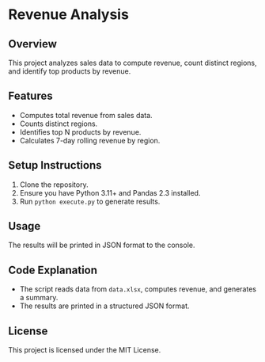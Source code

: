 # Revenue Analysis

## Overview
This project analyzes sales data to compute revenue, count distinct regions, and identify top products by revenue.

## Features
- Computes total revenue from sales data.
- Counts distinct regions.
- Identifies top N products by revenue.
- Calculates 7-day rolling revenue by region.

## Setup Instructions
1. Clone the repository.
2. Ensure you have Python 3.11+ and Pandas 2.3 installed.
3. Run `python execute.py` to generate results.

## Usage
The results will be printed in JSON format to the console.

## Code Explanation
- The script reads data from `data.xlsx`, computes revenue, and generates a summary.
- The results are printed in a structured JSON format.

## License
This project is licensed under the MIT License.